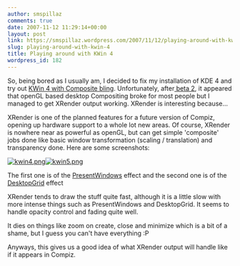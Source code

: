```yaml
---
author: smspillaz
comments: true
date: 2007-11-12 11:29:14+00:00
layout: post
link: https://smspillaz.wordpress.com/2007/11/12/playing-around-with-kwin-4/
slug: playing-around-with-kwin-4
title: Playing around with KWin 4
wordpress_id: 182
---
```


So, being bored as I usually am, I decided to fix my installation of KDE 4 and try out [KWin 4 with Composite bling](http://dot.kde.org/1180541665/). Unfortunately, after[ beta 2](http://arstechnica.com/journals/linux.ars/2007/09/04/testdriving-kde-4-beta-2-or-thereabouts), it appeared that openGL based desktop Compositing broke for most people but I managed to get XRender output working. XRender is interesting because...
<!-- more -->
XRender is one of the planned features for a future version of Compiz, opening up hardware support to a whole lot new areas. Of course, XRender is nowhere near as powerful as openGL, but can get simple 'composite' jobs done like basic window transformation (scaling / translation) and transparency done. Here are some screenshots:

[![kwin4.png](http://smspillaz.files.wordpress.com/2007/11/kwin4.thumbnail.png)](http://smspillaz.files.wordpress.com/2007/11/kwin4.png)[![kwin5.png](http://smspillaz.files.wordpress.com/2007/11/kwin5.thumbnail.png)](http://smspillaz.files.wordpress.com/2007/11/kwin5.png)

The first one is of the [PresentWindows](http://youtube.com/watch?v=SWaSz4smYlg) effect and the second one is of the [DesktopGrid](http://youtube.com/watch?v=LMnmGdk1ODs) effect

XRender tends to draw the stuff quite fast, although it is a little slow with more intense things such as PresentWindows and DesktopGrid. It seems to handle opacity control and fading quite well.

It dies on things like zoom on create, close and minimize which is a bit of a shame, but I guess you can't have everything :P

Anyways, this gives us a good idea of what XRender output will handle like if it appears in Compiz.
